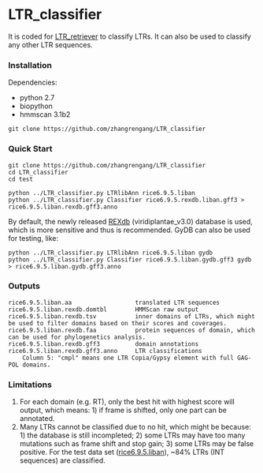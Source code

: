 # LTR_classifier
It is coded for [LTR_retriever](https://github.com/oushujun/LTR_retriever) to classify LTRs. It can also be used to classify any other LTR sequences.

### Installation ###
Dependencies:
+	python 2.7
   +   biopython
+	hmmscan 3.1b2
 
`git clone https://github.com/zhangrengang/LTR_classifier`

### Quick Start ###
```
git clone https://github.com/zhangrengang/LTR_classifier
cd LTR_classifier
cd test

python ../LTR_classifier.py LTRlibAnn rice6.9.5.liban
python ../LTR_classifier.py Classifier rice6.9.5.rexdb.liban.gff3 > rice6.9.5.liban.rexdb.gff3.anno
```
By default, the newly released [REXdb](http://repeatexplorer.org/?page_id=918) (viridiplantae_v3.0) database is used, which is more sensitive and thus is recommended. 
GyDB can also be used for testing, like:
```
python ../LTR_classifier.py LTRlibAnn rice6.9.5.liban gydb
python ../LTR_classifier.py Classifier rice6.9.5.liban.gydb.gff3 gydb > rice6.9.5.liban.gydb.gff3.anno
```

### Outputs ###
```
rice6.9.5.liban.aa                  translated LTR sequences
rice6.9.5.liban.rexdb.domtbl        HMMScan raw output
rice6.9.5.liban.rexdb.tsv           inner domains of LTRs, which might be used to filter domains based on their scores and coverages.
rice6.9.5.liban.rexdb.faa           protein sequences of domain, which can be used for phylogenetics analysis.
rice6.9.5.liban.rexdb.gff3          domain annotations
rice6.9.5.liban.rexdb.gff3.anno     LTR classifications
	Column 5: "cmpl" means one LTR Copia/Gypsy element with full GAG-POL domains.
```

### Limitations ###
1. For each domain (e.g. RT), only the best hit with highest score will output, which means: 1) if frame is shifted, only one part can be annotated.
2. Many LTRs cannot be classified due to no hit, which might be because: 1) the database is still incompleted; 2) some LTRs may have too many mutations such as frame shift and stop gain; 3) some LTRs may be false positive. For the test data set ([rice6.9.5.liban](https://raw.githubusercontent.com/oushujun/EDTA/master/database/rice6.9.5.liban)), ~84% LTRs (INT sequences) are classified.

